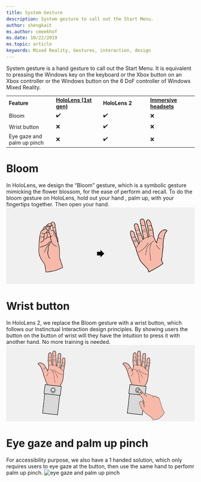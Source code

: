 ```yaml
---
title: System Gesture
description: System gesture to call out the Start Menu. 
author: shengkait
ms.author: cmeekhof
ms.date: 10/22/2019
ms.topic: article
keywords: Mixed Reality, Gestures, interaction, design
---
```

System gesture is a hand gesture to call out the Start Menu. It is equivalent to pressing the Windows key on the keyboard or the Xbox button on an Xbox controller or the Windows button on the 6 DoF controller of Windows Mixed Reality.
<table>
    <colgroup>
    <col width="25%" />
    <col width="25%" />
    <col width="25%" />
    <col width="25%" />
    </colgroup>
    <tr>
        <td><strong>Feature</strong></td>
        <td><a href="hololens-hardware-details.md"><strong>HoloLens (1st gen)</strong></a></td>
        <td><strong>HoloLens 2</strong></td>
        <td><a href="immersive-headset-hardware-details.md"><strong>Immersive headsets</strong></a></td>
    </tr>
     <tr>
        <td>Bloom</td>
        <td>✔️</td>
        <td>✔️</td>
        <td>❌</td>
    </tr>
     <tr>
        <td>Wrist button</td>
        <td>❌</td>
        <td>✔️</td>
        <td>❌</td>
    </tr>
    <tr>
        <td>Eye gaze and palm up pinch</td>
        <td>❌</td>
        <td>✔️</td>
        <td>❌</td>
    </tr>
</table>

# Bloom
In HoloLens, we design the “Bloom” gesture, which is a symbolic gesture mimicking the flower blossom, for the ease of perform and recall. To do the bloom gesture on HoloLens, hold out your hand , palm up, with your fingertips together. Then open your hand.
![bloom](images/bloom.PNG)<br>

# Wrist button
In HoloLens 2, we replace the Bloom gesture with a wrist button, which follows our Instinctual Interaction design principles. By showing users the button on the button of wrist will they have the intuition to press it with another hand. No more training is needed.
![wrist button](images/wrist-button.png)<br>

# Eye gaze and palm up pinch
For accessibility purpose, we also have a 1 handed solution, which only requires users to eye gaze at the button, then use the same hand to perfomr palm up pinch.
![eye gaze and palm up pinch](images/gaze-and-pinch.png)<br>

